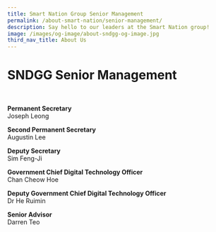 ```yaml
---
title: Smart Nation Group Senior Management
permalink: /about-smart-nation/senior-management/
description: Say hello to our leaders at the Smart Nation group!
image: /images/og-image/about-sndgg-og-image.jpg
third_nav_title: About Us
---
```

# SNDGG Senior Management

<br>

**Permanent Secretary**<br>
Joseph Leong

**Second Permanent Secretary**<br>
Augustin Lee

**Deputy Secretary**<br>
Sim Feng-Ji

**Government Chief Digital Technology Officer**<br>
Chan Cheow Hoe

**Deputy Government Chief Digital Technology Officer**<br>
Dr He Ruimin

**Senior Advisor**<br>
Darren Teo
